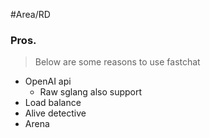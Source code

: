 #Area/RD 

### Pros.

> Below are some reasons to use fastchat

- OpenAI api 
	- Raw sglang also support
- Load balance
- Alive detective
- Arena